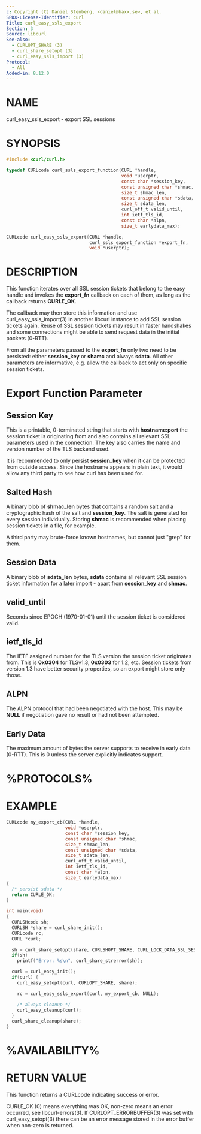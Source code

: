 ```yaml
---
c: Copyright (C) Daniel Stenberg, <daniel@haxx.se>, et al.
SPDX-License-Identifier: curl
Title: curl_easy_ssls_export
Section: 3
Source: libcurl
See-also:
  - CURLOPT_SHARE (3)
  - curl_share_setopt (3)
  - curl_easy_ssls_import (3)
Protocol:
  - All
Added-in: 8.12.0
---
```


# NAME

curl_easy_ssls_export - export SSL sessions

# SYNOPSIS

~~~c
#include <curl/curl.h>

typedef CURLcode curl_ssls_export_function(CURL *handle,
                                           void *userptr,
                                           const char *session_key,
                                           const unsigned char *shmac,
                                           size_t shmac_len,
                                           const unsigned char *sdata,
                                           size_t sdata_len,
                                           curl_off_t valid_until,
                                           int ietf_tls_id,
                                           const char *alpn,
                                           size_t earlydata_max);

CURLcode curl_easy_ssls_export(CURL *handle,
                               curl_ssls_export_function *export_fn,
                               void *userptr);
~~~

# DESCRIPTION

This function iterates over all SSL session tickets that belong to the
easy handle and invokes the **export_fn** callback on each of them, as
long as the callback returns **CURLE_OK**.

The callback may then store this information and use curl_easy_ssls_import(3)
in another libcurl instance to add SSL session tickets again. Reuse of
SSL session tickets may result in faster handshakes and some connections
might be able to send request data in the initial packets (0-RTT).

From all the parameters passed to the **export_fn** only two need to be
persisted: either **session_key** or **shamc** and always **sdata**. All
other parameters are informative, e.g. allow the callback to act only
on specific session tickets.

# Export Function Parameter

## Session Key

This is a printable, 0-terminated string that starts with **hostname:port**
the session ticket is originating from and also contains all relevant
SSL parameters used in the connection. The key also carries the name
and version number of the TLS backend used.

It is recommended to only persist **session_key** when it can be protected
from outside access. Since the hostname appears in plain text, it would
allow any third party to see how curl has been used for.

## Salted Hash

A binary blob of **shmac_len** bytes that contains a random salt and
a cryptographic hash of the salt and **session_key**. The salt is generated
for every session individually. Storing **shmac** is recommended when
placing session tickets in a file, for example.

A third party may brute-force known hostnames, but cannot just "grep" for
them.

## Session Data

A binary blob of **sdata_len** bytes, **sdata** contains all relevant
SSL session ticket information for a later import - apart from **session_key**
and **shmac**.

## valid_until

Seconds since EPOCH (1970-01-01) until the session ticket is considered
valid.

## ietf_tls_id

The IETF assigned number for the TLS version the session ticket originates
from. This is **0x0304** for TLSv1.3, **0x0303** for 1.2, etc. Session
tickets from version 1.3 have better security properties, so an export
might store only those.

## ALPN

The ALPN protocol that had been negotiated with the host. This may be
**NULL** if negotiation gave no result or had not been attempted.

## Early Data

The maximum amount of bytes the server supports to receive in early data
(0-RTT). This is 0 unless the server explicitly indicates support.

# %PROTOCOLS%

# EXAMPLE

~~~c
CURLcode my_export_cb(CURL *handle,
                      void *userptr,
                      const char *session_key,
                      const unsigned char *shmac,
                      size_t shmac_len,
                      const unsigned char *sdata,
                      size_t sdata_len,
                      curl_off_t valid_until,
                      int ietf_tls_id,
                      const char *alpn,
                      size_t earlydata_max)
{
  /* persist sdata */
  return CURLE_OK;
}

int main(void)
{
  CURLSHcode sh;
  CURLSH *share = curl_share_init();
  CURLcode rc;
  CURL *curl;

  sh = curl_share_setopt(share, CURLSHOPT_SHARE, CURL_LOCK_DATA_SSL_SESSION);
  if(sh)
    printf("Error: %s\n", curl_share_strerror(sh));

  curl = curl_easy_init();
  if(curl) {
    curl_easy_setopt(curl, CURLOPT_SHARE, share);

    rc = curl_easy_ssls_export(curl, my_export_cb, NULL);

    /* always cleanup */
    curl_easy_cleanup(curl);
  }
  curl_share_cleanup(share);
}
~~~

# %AVAILABILITY%

# RETURN VALUE

This function returns a CURLcode indicating success or error.

CURLE_OK (0) means everything was OK, non-zero means an error occurred, see
libcurl-errors(3). If CURLOPT_ERRORBUFFER(3) was set with curl_easy_setopt(3)
there can be an error message stored in the error buffer when non-zero is
returned.

